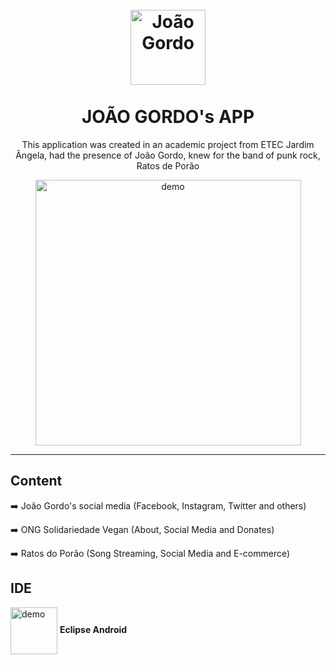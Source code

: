 <h1 align="center">
<br>
  <img src="https://github.com/Guilherme-Maciel/J.Gordo-layout-animation-translation/blob/master/res/drawable-mdpi/ic_launcher.png" alt="João Gordo" width="120" height="120">
<br>
<br>
JOÃO GORDO's APP
</h1>

<p align="center">This application was created in an academic project from ETEC Jardim Ângela, had the presence of João Gordo, knew for the band of punk rock, Ratos de Porão</p>
<p align="center">
</p>

[//]: # (Add your gifs/images here:)
<div align="center">
  <img src="https://github.com/Guilherme-Maciel/readme_images/blob/master/jgordo/jGordo.gif" alt="demo" height="425" align="center">
</div>

<hr />

## Content


➡️ João Gordo's social media (Facebook, Instagram, Twitter and others)


➡️ ONG Solidariedade Vegan (About, Social Media and Donates)


➡️ Ratos do Porão (Song Streaming, Social Media and E-commerce)

## IDE
<div height="100">
<img src="http://3.bp.blogspot.com/-82FGfhElnfU/Uq8pzoQBhhI/AAAAAAAAB2o/o-tskIZXikY/s280/eclipse-android.png" alt="demo" height="75" align="center">
<b align="center">Eclipse Android</b>
</div>


